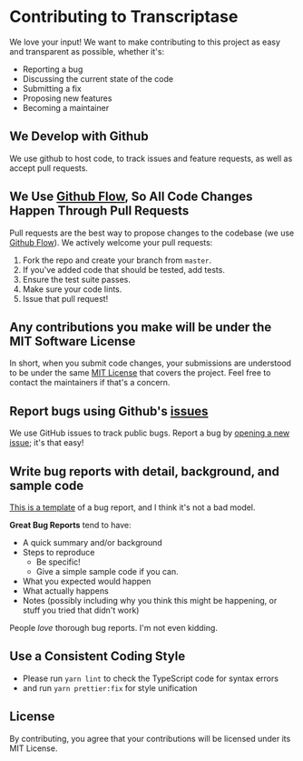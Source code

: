 # Contributing to Transcriptase
We love your input! We want to make contributing to this project as easy and transparent as possible, whether it's:

- Reporting a bug
- Discussing the current state of the code
- Submitting a fix
- Proposing new features
- Becoming a maintainer

## We Develop with Github
We use github to host code, to track issues and feature requests, as well as accept pull requests.

## We Use [Github Flow](https://docs.github.com/en/get-started/quickstart/github-flow), So All Code Changes Happen Through Pull Requests
Pull requests are the best way to propose changes to the codebase (we use [Github Flow](https://docs.github.com/en/get-started/quickstart/github-flow)). We actively welcome your pull requests:

1. Fork the repo and create your branch from `master`.
2. If you've added code that should be tested, add tests.
4. Ensure the test suite passes.
5. Make sure your code lints.
6. Issue that pull request!

## Any contributions you make will be under the MIT Software License
In short, when you submit code changes, your submissions are understood to be under the same [MIT License](http://choosealicense.com/licenses/mit/) that covers the project. Feel free to contact the maintainers if that's a concern.

## Report bugs using Github's [issues](https://github.com/Part-IO/visualize/issues)
We use GitHub issues to track public bugs. Report a bug by [opening a new issue](https://github.com/Part-IO/visualize/issues/new); it's that easy!

## Write bug reports with detail, background, and sample code
[This is a template](https://gist.github.com/carlo/3402842) of a bug report, and I think it's not a bad model.

**Great Bug Reports** tend to have:

- A quick summary and/or background
- Steps to reproduce
  - Be specific!
  - Give a simple sample code if you can. 
- What you expected would happen
- What actually happens
- Notes (possibly including why you think this might be happening, or stuff you tried that didn't work)

People *love* thorough bug reports. I'm not even kidding.

## Use a Consistent Coding Style
* Please run `yarn lint` to check the TypeScript code for syntax errors
* and run `yarn prettier:fix` for style unification

## License
By contributing, you agree that your contributions will be licensed under its MIT License.
